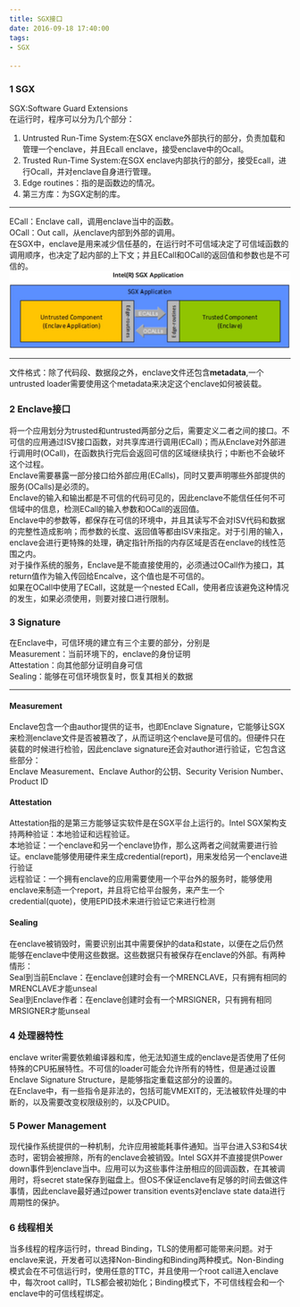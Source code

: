```yaml
---
title: SGX接口
date: 2016-09-18 17:40:00
tags:
- SGX

---
```

### 1 SGX
SGX:Software Guard Extensions  
在运行时，程序可以分为几个部分：  
1. Untrusted Run-Time System:在SGX enclave外部执行的部分，负责加载和管理一个enclave，并且Ecall enclave，接受enclave中的Ocall。  
2. Trusted Run-Time System:在SGX enclave内部执行的部分，接受Ecall，进行Ocall，并对enclave自身进行管理。
3. Edge routines：指的是函数边的情况。  
4. 第三方库：为SGX定制的库。

---
ECall：Enclave call，调用enclave当中的函数。  
OCall：Out call，从enclave内部到外部的调用。  
在SGX中，enclave是用来减少信任基的，在运行时不可信域决定了可信域函数的调用顺序，也决定了起内部的上下文；并且ECall和OCall的返回值和参数也是不可信的。  
![sgx](https://github.com/lbxl2345/blogbackup/blob/master/source/pics/SGX/SGX.png?raw=true)

---

文件格式：除了代码段、数据段之外，enclave文件还包含**metadata**,一个untrusted loader需要使用这个metadata来决定这个enclave如何被装载。  
### 2 Enclave接口  
将一个应用划分为trusted和untrusted两部分之后，需要定义二者之间的接口。不可信的应用通过ISV接口函数，对共享库进行调用(ECall)；而从Enclave对外部进行调用时(OCall)，在函数执行完后会返回可信的区域继续执行；中断也不会破坏这个过程。  
Enclave需要暴露一部分接口给外部应用(ECalls)，同时又要声明哪些外部提供的服务(OCalls)是必须的。  
Enclave的输入和输出都是不可信的代码可见的，因此enclave不能信任任何不可信域中的信息，检测ECall的输入参数和OCall的返回值。  
Enclave中的参数等，都保存在可信的环境中，并且其读写不会对ISV代码和数据的完整性造成影响；而参数的长度、返回值等都由ISV来指定。对于引用的输入，enclave会进行更特殊的处理，确定指针所指的内存区域是否在enclave的线性范围之内。  
对于操作系统的服务，Enclave是不能直接使用的，必须通过OCall作为接口，其return值作为输入传回给Encalve，这个值也是不可信的。  
如果在OCall中使用了ECall，这就是一个nested ECall，使用者应该避免这种情况的发生，如果必须使用，则要对接口进行限制。  

### 3 Signature
在Enclave中，可信环境的建立有三个主要的部分，分别是  
Measurement：当前环境下的，enclave的身份证明  
Attestation：向其他部分证明自身可信  
Sealing：能够在可信环境恢复时，恢复其相关的数据  

---

#### Measurement
Enclave包含一个由author提供的证书，也即Enclave Signature，它能够让SGX来检测enclave文件是否被篡改了，从而证明这个enclave是可信的。但硬件只在装载的时候进行检验，因此enclave signature还会对author进行验证，它包含这些部分：  
Enclave Measurement、Enclave Author的公钥、Security Verision Number、Product ID  

#### Attestation
Attestation指的是第三方能够证实软件是在SGX平台上运行的。Intel SGX架构支持两种验证：本地验证和远程验证。  
本地验证：一个enclave和另一个enclave协作，那么这两者之间就需要进行验证。enclave能够使用硬件来生成credential(report)，用来发给另一个enclave进行验证  
远程验证：一个拥有enclave的应用需要使用一个平台外的服务时，能够使用enclave来制造一个report，并且将它给平台服务，来产生一个credential(quote)，使用EPID技术来进行验证它来进行检测  

#### Sealing
在enclave被销毁时，需要识别出其中需要保护的data和state，以便在之后仍然能够在enclave中使用这些数据。这些数据只有被保存在enclave的外部。有两种情形：  
Seal到当前Enclave：在enclave创建时会有一个MRENCLAVE，只有拥有相同的MRENCLAVE才能unseal  
Seal到Enclave作者：在enclave创建时会有一个MRSIGNER，只有拥有相同MRSIGNER才能unseal  

### 4 处理器特性
enclave writer需要依赖编译器和库，他无法知道生成的enclave是否使用了任何特殊的CPU拓展特性。不可信的loader可能会允许所有的特性，但是通过设置Enclave Signature Structure，是能够指定重载这部分的设置的。  
在Enclave中，有一些指令是非法的，包括可能VMEXIT的，无法被软件处理的中断的，以及需要改变权限级别的，以及CPUID。  

### 5 Power Management
现代操作系统提供的一种机制，允许应用被能耗事件通知。当平台进入S3和S4状态时，密钥会被擦除，所有的enclave会被销毁。Intel SGX并不直接提供Power down事件到enclave当中。应用可以为这些事件注册相应的回调函数，在其被调用时，将secret state保存到磁盘上。但OS不保证enclave有足够的时间去做这件事情，因此enclave最好通过power transition events对enclave state data进行周期性的保护。    

### 6 线程相关
当多线程的程序运行时，thread Binding，TLS的使用都可能带来问题。对于enclave来说，开发者可以选择Non-Binding和Binding两种模式。Non-Binding模式会在不可信运行时，使用任意的TTC，并且使用一个root call进入enclave中，每次root call时，TLS都会被初始化；Binding模式下，不可信线程会和一个enclave中的可信线程绑定。  